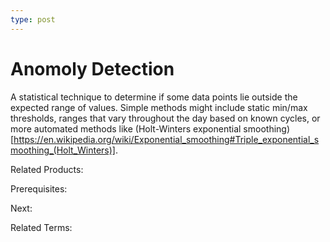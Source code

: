```yaml
---
type: post
---
```

# Anomoly Detection

A statistical technique to determine if some data points lie outside the expected range of values.  Simple methods might include static min/max thresholds, ranges that vary throughout the day based on known cycles, or more automated methods like (Holt-Winters exponential smoothing)[https://en.wikipedia.org/wiki/Exponential_smoothing#Triple_exponential_smoothing_(Holt_Winters)].



Related Products:

Prerequisites:

Next:

Related Terms: